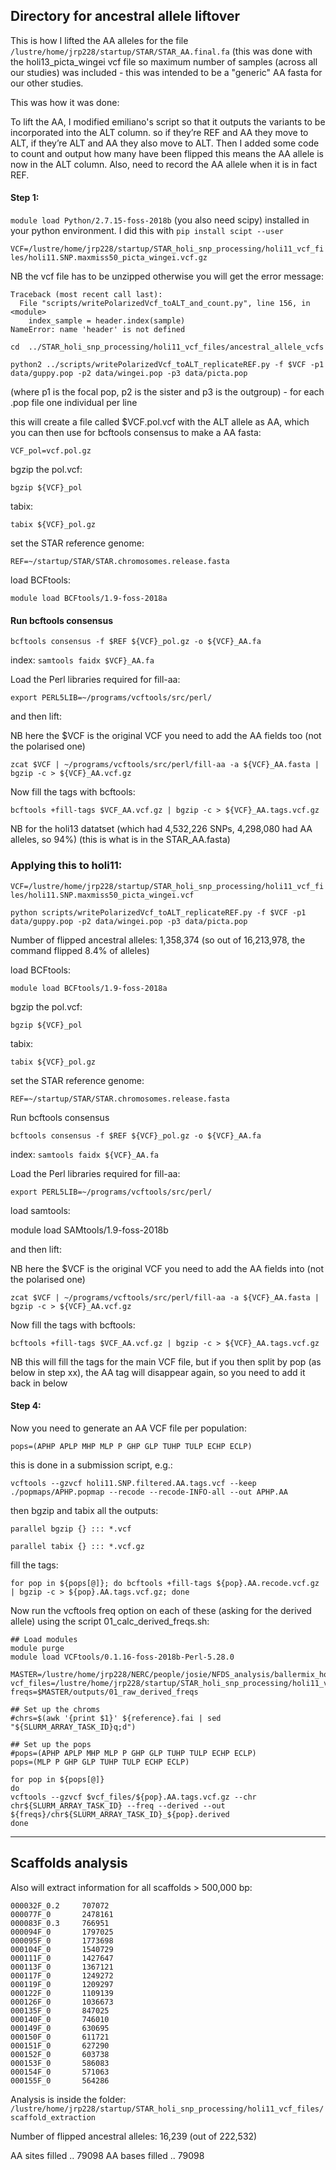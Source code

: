 ## Directory for ancestral allele liftover

This is how I lifted the AA alleles for the file `/lustre/home/jrp228/startup/STAR/STAR_AA.final.fa` (this was done with the holi13_picta_wingei vcf file so maximum number of samples (across all our studies) was included - this was intended to be a "generic" AA fasta for our other studies.

This was how it was done:

To lift the AA, I modified emiliano's script so that it outputs the variants to be incorporated into the ALT column. so if they’re REF and AA they move to ALT, if they’re ALT and AA they also move to ALT. Then I added some code to count and output how many have been flipped
this means the AA allele is now in the ALT column. Also, need to record the AA allele when it is in fact REF.

#### Step 1:

`module load Python/2.7.15-foss-2018b` (you also need scipy) installed in your python environment. I did this with `pip install scipt --user`

`VCF=/lustre/home/jrp228/startup/STAR_holi_snp_processing/holi11_vcf_files/holi11.SNP.maxmiss50_picta_wingei.vcf.gz`

NB the vcf file has to be unzipped otherwise you will get the error message:

```
Traceback (most recent call last):
  File "scripts/writePolarizedVcf_toALT_and_count.py", line 156, in <module>
    index_sample = header.index(sample)
NameError: name 'header' is not defined
```

`cd  ../STAR_holi_snp_processing/holi11_vcf_files/ancestral_allele_vcfs`

`python2 ../scripts/writePolarizedVcf_toALT_replicateREF.py -f $VCF -p1 data/guppy.pop -p2 data/wingei.pop -p3 data/picta.pop`

(where p1 is the focal pop, p2 is the sister and p3 is the outgroup) - for each .pop file one individual per line

this will create a file called $VCF.pol.vcf with the ALT allele as AA, which you can then use for bcftools consensus to make a AA fasta:

`VCF_pol=vcf.pol.gz`

bgzip the pol.vcf:

`bgzip ${VCF}_pol`

tabix:

`tabix ${VCF}_pol.gz`

set the STAR reference genome:

`REF=~/startup/STAR/STAR.chromosomes.release.fasta`

load BCFtools:

`module load BCFtools/1.9-foss-2018a`

#### Run bcftools consensus

`bcftools consensus -f $REF ${VCF}_pol.gz -o ${VCF}_AA.fa`

index:
`samtools faidx $VCF}_AA.fa`

Load the Perl libraries required for fill-aa:

`export PERL5LIB=~/programs/vcftools/src/perl/`

and then lift:

NB here the $VCF is the original VCF you need to add the AA fields too (not the polarised one)

`zcat $VCF | ~/programs/vcftools/src/perl/fill-aa -a ${VCF}_AA.fasta | bgzip -c > ${VCF}_AA.vcf.gz`

Now fill the tags with bcftools:

`bcftools +fill-tags $VCF_AA.vcf.gz | bgzip -c > ${VCF}_AA.tags.vcf.gz`

NB for the holi13 datatset (which had 4,532,226 SNPs, 4,298,080 had AA alleles, so 94%) (this is what is in the STAR_AA.fasta)

### Applying this to holi11:

`VCF=/lustre/home/jrp228/startup/STAR_holi_snp_processing/holi11_vcf_files/holi11.SNP.maxmiss50_picta_wingei.vcf`

`python scripts/writePolarizedVcf_toALT_replicateREF.py -f $VCF -p1 data/guppy.pop -p2 data/wingei.pop -p3 data/picta.pop` 

Number of flipped ancestral alleles:  1,358,374 (so out of 16,213,978, the command flipped 8.4% of alleles)

load BCFtools:

`module load BCFtools/1.9-foss-2018a`

bgzip the pol.vcf:

`bgzip ${VCF}_pol`

tabix:

`tabix ${VCF}_pol.gz`

set the STAR reference genome:

`REF=~/startup/STAR/STAR.chromosomes.release.fasta`

Run bcftools consensus

`bcftools consensus -f $REF ${VCF}_pol.gz -o ${VCF}_AA.fa`

index:
`samtools faidx ${VCF}_AA.fa`

Load the Perl libraries required for fill-aa:

`export PERL5LIB=~/programs/vcftools/src/perl/`

load samtools:

module load SAMtools/1.9-foss-2018b

and then lift:

NB here the $VCF is the original VCF you need to add the AA fields into (not the polarised one)

`zcat $VCF | ~/programs/vcftools/src/perl/fill-aa -a ${VCF}_AA.fasta | bgzip -c > ${VCF}_AA.vcf.gz`

Now fill the tags with bcftools:

`bcftools +fill-tags $VCF_AA.vcf.gz | bgzip -c > ${VCF}_AA.tags.vcf.gz`

NB this will fill the tags for the main VCF file, but if you then split by pop (as below in step xx), the AA tag will disappear again, so you need to add it back in below


#### Step 4:
Now you need to generate an AA VCF file per population:

`pops=(APHP APLP MHP MLP P GHP GLP TUHP TULP ECHP ECLP)`

this is done in a submission script, e.g.:

`vcftools --gzvcf holi11.SNP.filtered.AA.tags.vcf --keep ./popmaps/APHP.popmap --recode --recode-INFO-all --out APHP.AA`

then bgzip and tabix all the outputs:

`parallel bgzip {} ::: *.vcf`

`parallel tabix {} ::: *.vcf.gz`

fill the tags:

`for pop in ${pops[@]}; do bcftools +fill-tags ${pop}.AA.recode.vcf.gz | bgzip -c > ${pop}.AA.tags.vcf.gz; done`

Now run the vcftools freq option on each of these (asking for the derived allele) using the script 01_calc_derived_freqs.sh:

```
## Load modules
module purge
module load VCFtools/0.1.16-foss-2018b-Perl-5.28.0

MASTER=/lustre/home/jrp228/NERC/people/josie/NFDS_analysis/ballermix_holi11
vcf_files=/lustre/home/jrp228/startup/STAR_holi_snp_processing/holi11_vcf_files/population_vcfs
freqs=$MASTER/outputs/01_raw_derived_freqs

## Set up the chroms
#chrs=$(awk '{print $1}' ${reference}.fai | sed "${SLURM_ARRAY_TASK_ID}q;d")

## Set up the pops
#pops=(APHP APLP MHP MLP P GHP GLP TUHP TULP ECHP ECLP)
pops=(MLP P GHP GLP TUHP TULP ECHP ECLP)

for pop in ${pops[@]}
do
vcftools --gzvcf $vcf_files/${pop}.AA.tags.vcf.gz --chr chr${SLURM_ARRAY_TASK_ID} --freq --derived --out ${freqs}/chr${SLURM_ARRAY_TASK_ID}_${pop}.derived
done
```


---------------------------------------- 
## Scaffolds analysis


Also will extract information for all scaffolds > 500,000 bp:

```
000032F_0.2     707072
000077F_0       2478161
000083F_0.3     766951
000094F_0       1797025
000095F_0       1773698
000104F_0       1540729
000111F_0       1427647
000113F_0       1367121
000117F_0       1249272
000119F_0       1209297
000122F_0       1109139
000126F_0       1036673
000135F_0       847025
000140F_0       746010
000149F_0       630695
000150F_0       611721
000151F_0       627290
000152F_0       603738
000153F_0       586083
000154F_0       571063
000155F_0       564286

```

Analysis is inside the folder: `/lustre/home/jrp228/startup/STAR_holi_snp_processing/holi11_vcf_files/scaffold_extraction`

Number of flipped ancestral alleles:  16,239 (out of 222,532)

AA sites filled  .. 79098
AA bases filled  .. 79098


